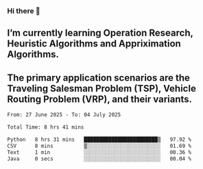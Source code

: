 ### Hi there 👋
## I’m currently learning Operation Research, Heuristic Algorithms and Appriximation Algorithms.
## The primary application scenarios are the Traveling Salesman Problem (TSP), Vehicle Routing Problem (VRP), and their variants.
<!--START_SECTION:waka-->

```txt
From: 27 June 2025 - To: 04 July 2025

Total Time: 8 hrs 41 mins

Python   8 hrs 31 mins   ████████████████████████▒   97.92 %
CSV      8 mins          ▒░░░░░░░░░░░░░░░░░░░░░░░░   01.69 %
Text     1 min           ░░░░░░░░░░░░░░░░░░░░░░░░░   00.36 %
Java     0 secs          ░░░░░░░░░░░░░░░░░░░░░░░░░   00.04 %
```

<!--END_SECTION:waka-->
<!--
**Bookervsky/Bookervsky** is a ✨ _special_ ✨ repository because its `README.md` (this file) appears on your GitHub profile.

Here are some ideas to get you started:

- 🔭 I’m currently working on ...
- 🌱 I’m currently learning ...
- 👯 I’m looking to collaborate on ...
- 🤔 I’m looking for help with ...
- 💬 Ask me about ...
- 📫 How to reach me: ...
- 😄 Pronouns: ...
- ⚡ Fun fact: ...
-->
